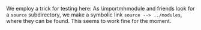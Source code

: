 We employ a trick for testing here:
As \importmhmodule and friends look for a `source` subdirectory, we make a symbolic link `source --> ../modules`, where they can be found.
This seems to work fine for the moment.  
